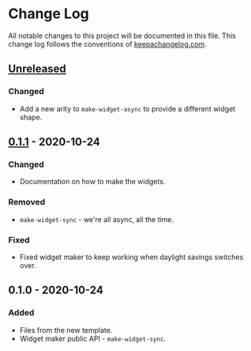 # Change Log
All notable changes to this project will be documented in this file. This change log follows the conventions of [keepachangelog.com](http://keepachangelog.com/).

## [Unreleased]
### Changed
- Add a new arity to `make-widget-async` to provide a different widget shape.

## [0.1.1] - 2020-10-24
### Changed
- Documentation on how to make the widgets.

### Removed
- `make-widget-sync` - we're all async, all the time.

### Fixed
- Fixed widget maker to keep working when daylight savings switches over.

## 0.1.0 - 2020-10-24
### Added
- Files from the new template.
- Widget maker public API - `make-widget-sync`.

[Unreleased]: https://github.com/your-name/numbers/compare/0.1.1...HEAD
[0.1.1]: https://github.com/your-name/numbers/compare/0.1.0...0.1.1

